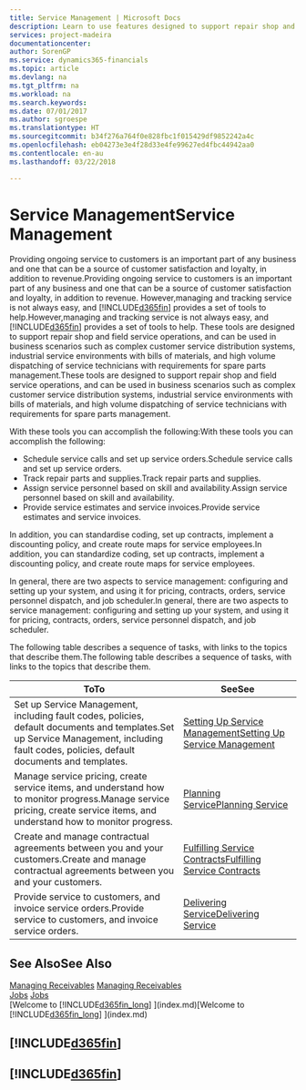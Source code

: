 ```yaml
---
title: Service Management | Microsoft Docs
description: Learn to use features designed to support repair shop and field service operations.
services: project-madeira
documentationcenter: 
author: SorenGP
ms.service: dynamics365-financials
ms.topic: article
ms.devlang: na
ms.tgt_pltfrm: na
ms.workload: na
ms.search.keywords: 
ms.date: 07/01/2017
ms.author: sgroespe
ms.translationtype: HT
ms.sourcegitcommit: b34f276a764f0e828fbc1f015429df9852242a4c
ms.openlocfilehash: eb04273e3e4f28d33e4fe99627ed4fbc44942aa0
ms.contentlocale: en-au
ms.lasthandoff: 03/22/2018

---
```

# <a name="service-management"></a><span data-ttu-id="3f9f3-103">Service Management</span><span class="sxs-lookup"><span data-stu-id="3f9f3-103">Service Management</span></span>
<span data-ttu-id="3f9f3-104">Providing ongoing service to customers is an important part of any business and one that can be a source of customer satisfaction and loyalty, in addition to revenue.</span><span class="sxs-lookup"><span data-stu-id="3f9f3-104">Providing ongoing service to customers is an important part of any business and one that can be a source of customer satisfaction and loyalty, in addition to revenue.</span></span> <span data-ttu-id="3f9f3-105">However,managing and tracking service is not always easy, and [!INCLUDE[d365fin](includes/d365fin_md.md)] provides a set of tools to help.</span><span class="sxs-lookup"><span data-stu-id="3f9f3-105">However,managing and tracking service is not always easy, and [!INCLUDE[d365fin](includes/d365fin_md.md)] provides a set of tools to help.</span></span> <span data-ttu-id="3f9f3-106">These tools are designed to support repair shop and field service operations, and can be used in business scenarios such as complex customer service distribution systems, industrial service environments with bills of materials, and high volume dispatching of service technicians with requirements for spare parts management.</span><span class="sxs-lookup"><span data-stu-id="3f9f3-106">These tools are designed to support repair shop and field service operations, and can be used in business scenarios such as complex customer service distribution systems, industrial service environments with bills of materials, and high volume dispatching of service technicians with requirements for spare parts management.</span></span>  

 <span data-ttu-id="3f9f3-107">With these tools you can accomplish the following:</span><span class="sxs-lookup"><span data-stu-id="3f9f3-107">With these tools you can accomplish the following:</span></span>  

* <span data-ttu-id="3f9f3-108">Schedule service calls and set up service orders.</span><span class="sxs-lookup"><span data-stu-id="3f9f3-108">Schedule service calls and set up service orders.</span></span>  
* <span data-ttu-id="3f9f3-109">Track repair parts and supplies.</span><span class="sxs-lookup"><span data-stu-id="3f9f3-109">Track repair parts and supplies.</span></span>  
* <span data-ttu-id="3f9f3-110">Assign service personnel based on skill and availability.</span><span class="sxs-lookup"><span data-stu-id="3f9f3-110">Assign service personnel based on skill and availability.</span></span>  
* <span data-ttu-id="3f9f3-111">Provide service estimates and service invoices.</span><span class="sxs-lookup"><span data-stu-id="3f9f3-111">Provide service estimates and service invoices.</span></span>  

<span data-ttu-id="3f9f3-112">In addition, you can standardise coding, set up contracts, implement a discounting policy, and create route maps for service employees.</span><span class="sxs-lookup"><span data-stu-id="3f9f3-112">In addition, you can standardize coding, set up contracts, implement a discounting policy, and create route maps for service employees.</span></span>  

<span data-ttu-id="3f9f3-113">In general, there are two aspects to service management: configuring and setting up your system, and using it for pricing, contracts, orders, service personnel dispatch, and job scheduler.</span><span class="sxs-lookup"><span data-stu-id="3f9f3-113">In general, there are two aspects to service management: configuring and setting up your system, and using it for pricing, contracts, orders, service personnel dispatch, and job scheduler.</span></span>  

<span data-ttu-id="3f9f3-114">The following table describes a sequence of tasks, with links to the topics that describe them.</span><span class="sxs-lookup"><span data-stu-id="3f9f3-114">The following table describes a sequence of tasks, with links to the topics that describe them.</span></span>   

|<span data-ttu-id="3f9f3-115">**To**</span><span class="sxs-lookup"><span data-stu-id="3f9f3-115">**To**</span></span>|<span data-ttu-id="3f9f3-116">**See**</span><span class="sxs-lookup"><span data-stu-id="3f9f3-116">**See**</span></span>|  
|------------|-------------|  
|<span data-ttu-id="3f9f3-117">Set up Service Management, including fault codes, policies, default documents and templates.</span><span class="sxs-lookup"><span data-stu-id="3f9f3-117">Set up Service Management, including fault codes, policies, default documents and templates.</span></span>|[<span data-ttu-id="3f9f3-118">Setting Up Service Management</span><span class="sxs-lookup"><span data-stu-id="3f9f3-118">Setting Up Service Management</span></span>](service-setup-service.md)|  
|<span data-ttu-id="3f9f3-119">Manage service pricing, create service items, and understand how to monitor progress.</span><span class="sxs-lookup"><span data-stu-id="3f9f3-119">Manage service pricing, create service items, and understand how to monitor progress.</span></span>|[<span data-ttu-id="3f9f3-120">Planning Service</span><span class="sxs-lookup"><span data-stu-id="3f9f3-120">Planning Service</span></span>](service-plan-service.md)|  
|<span data-ttu-id="3f9f3-121">Create and manage contractual agreements between you and your customers.</span><span class="sxs-lookup"><span data-stu-id="3f9f3-121">Create and manage contractual agreements between you and your customers.</span></span>|[<span data-ttu-id="3f9f3-122">Fulfilling Service Contracts</span><span class="sxs-lookup"><span data-stu-id="3f9f3-122">Fulfilling Service Contracts</span></span>](service-fulfill-service-contracts.md)|  
|<span data-ttu-id="3f9f3-123">Provide service to customers, and invoice service orders.</span><span class="sxs-lookup"><span data-stu-id="3f9f3-123">Provide service to customers, and invoice service orders.</span></span>|[<span data-ttu-id="3f9f3-124">Delivering Service</span><span class="sxs-lookup"><span data-stu-id="3f9f3-124">Delivering Service</span></span>](service-deliver-service.md)|  

## <a name="see-also"></a><span data-ttu-id="3f9f3-125">See Also</span><span class="sxs-lookup"><span data-stu-id="3f9f3-125">See Also</span></span>  
<span data-ttu-id="3f9f3-126">[Managing Receivables](receivables-manage-receivables.md) </span><span class="sxs-lookup"><span data-stu-id="3f9f3-126">[Managing Receivables](receivables-manage-receivables.md) </span></span>  
<span data-ttu-id="3f9f3-127">[Jobs](projects-how-create-jobs.md) </span><span class="sxs-lookup"><span data-stu-id="3f9f3-127">[Jobs](projects-how-create-jobs.md) </span></span>  
<span data-ttu-id="3f9f3-128">[Welcome to [!INCLUDE[d365fin_long](includes/d365fin_long_md.md)] ](index.md)</span><span class="sxs-lookup"><span data-stu-id="3f9f3-128">[Welcome to [!INCLUDE[d365fin_long](includes/d365fin_long_md.md)] ](index.md)</span></span>

## [!INCLUDE[d365fin](includes/free_trial_md.md)]  
## [!INCLUDE[d365fin](includes/training_link_md.md)]

